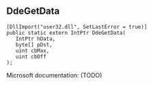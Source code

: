 ## DdeGetData

```
[DllImport("user32.dll", SetLastError = true)]
public static extern IntPtr DdeGetData(
   IntPtr hData,
   byte[] pDst,
   uint cbMax,
   uint cbOff
);
```

Microsoft documentation: (TODO)
